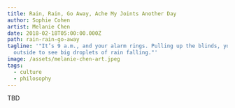 ```yaml
---
title: Rain, Rain, Go Away, Ache My Joints Another Day
author: Sophie Cohen
artist: Melanie Chen
date: 2018-02-18T05:00:00.000Z
path: rain-rain-go-away
tagline: '"It’s 9 a.m., and your alarm rings. Pulling up the blinds, you look
  outside to see big droplets of rain falling."'
image: /assets/melanie-chen-art.jpeg
tags:
  - culture
  - philosophy
---
```

TBD